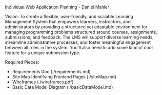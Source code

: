 Individual Web Application Planning - Daniel Mahler

Vision: To create a flexible, user-friendly, and scalable Learning Management System that empowers learners, instructors, and administrators by providing a structured yet adaptable environment for managing programming problems structured around courses, assignments, submissions, and feedback. The LMS will support diverse learning needs, streamline administrative processes, and foster meaningful engagement between all roles in the system. You'll also need to add some kind of cool feature for a unique submission type.

Required Pieces:
- Requirements Doc (./requirements.md)
- Site Map Identifying Frontend Pages (./siteMap.md)
- Wireframes (./wireframes.pdf)
- Basic Data Model Diagram (./basicDataModel.md)